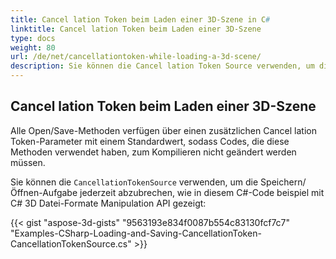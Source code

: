 ```yaml
---
title: Cancel lation Token beim Laden einer 3D-Szene in C#
linktitle: Cancel lation Token beim Laden einer 3D-Szene
type: docs
weight: 80
url: /de/net/cancellationtoken-while-loading-a-3d-scene/
description: Sie können die Cancel lation Token Source verwenden, um die Aufgabe Speichern/Öffnen jederzeit mit C# 3D Datei manipulation und Konvertierung API abzubrechen.
---
```

##  **Cancel lation Token beim Laden einer 3D-Szene**
Alle Open/Save-Methoden verfügen über einen zusätzlichen Cancel lation Token-Parameter mit einem Standardwert, sodass Codes, die diese Methoden verwendet haben, zum Kompilieren nicht geändert werden müssen.

Sie können die `CancellationTokenSource` verwenden, um die Speichern/Öffnen-Aufgabe jederzeit abzubrechen, wie in diesem C#-Code beispiel mit C# 3D Datei-Formate Manipulation API gezeigt:

{{< gist "aspose-3d-gists" "9563193e834f0087b554c83130fcf7c7" "Examples-CSharp-Loading-and-Saving-CancellationToken-CancellationTokenSource.cs" >}}
